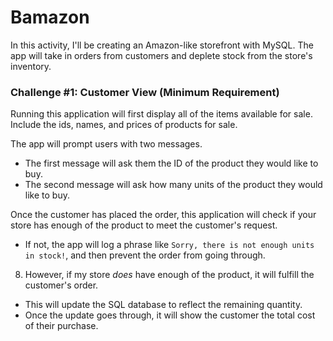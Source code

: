 # Bamazon
In this activity, I'll be creating an Amazon-like storefront with MySQL. The app will take in orders from customers and deplete stock from the store's inventory.

### Challenge #1: Customer View (Minimum Requirement)
Running this application will first display all of the items available for sale. Include the ids, names, and prices of products for sale.

The app will prompt users with two messages.
  * The first message will ask them the ID of the product they would like to buy.
  * The second message will ask how many units of the product they would like to buy.

Once the customer has placed the order, this application will check if your store has enough of the product to meet the customer's request.
  * If not, the app will log a phrase like `Sorry, there is not enough units in stock!`, and then prevent the order from going through.

8. However, if my store *does* have enough of the product, it will fulfill the customer's order.
  * This will update the SQL database to reflect the remaining quantity.
  * Once the update goes through, it will show the customer the total cost of their purchase.
